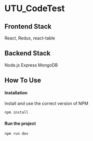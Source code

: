 # UTU_CodeTest

## Frontend Stack

React, Redux, react-table

## Backend Stack

Node.js Express MongoDB

## How To Use

#### Installation

Install and use the correct version of NPM

```sh
npm install
```

#### Run the project

```sh
npm run dev
```

